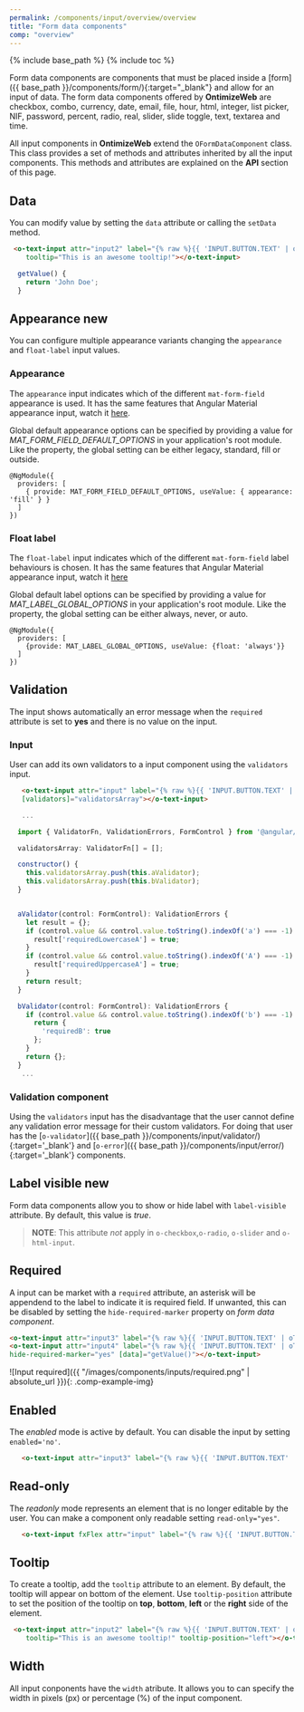 ```yaml
---
permalink: /components/input/overview/overview
title: "Form data components"
comp: "overview"
---
```

{% include base_path %}
{% include toc %}

Form data components are components that must be placed inside a [form]({{ base_path }}/components/form/){:target="_blank"} and allow for an input of data. The form data components offered by **OntimizeWeb** are checkbox, combo, currency, date, email, file, hour, html, integer, list picker, NIF, password, percent, radio, real, slider, slide toggle, text, textarea and time.

All input components in **OntimizeWeb** extend the `OFormDataComponent` class. This class provides a set of methods and attributes inherited by all the input components. This methods and attributes are explained on the **API** section of this page.

## Data
You can modify value by setting the `data` attribute or calling the `setData` method.

```html
 <o-text-input attr="input2" label="{% raw %}{{ 'INPUT.BUTTON.TEXT' | oTranslate }}{% endraw %}" [data]="getValue()" read-only="no" required="yes"
    tooltip="This is an awesome tooltip!"></o-text-input>
```
```javascript
  getValue() {
    return 'John Doe';
  }
```

## Appearance <span class='menuitem-badge'> new </span>

You can configure multiple appearance variants changing the `appearance` and `float-label` input values.

### Appearance
The `appearance` input indicates which of the different `mat-form-field` appearance is used. It has the same features that Angular Material appearance input, watch it [here](https://v6.material.angular.io/components/form-field/overview#form-field-appearance-variants).


Global default appearance options can be specified by providing a value for *MAT_FORM_FIELD_DEFAULT_OPTIONS* in your application's root module. Like the property, the global setting can be either legacy, standard, fill or outside.

```
@NgModule({
  providers: [
    { provide: MAT_FORM_FIELD_DEFAULT_OPTIONS, useValue: { appearance: 'fill' } }
  ]
})
```
### Float label
The `float-label` input indicates which of the different `mat-form-field` label behaviours is chosen. It has the same features that Angular Material appearance input, watch it [here](https://v6.material.angular.io/components/form-field/overview#floating-label)

Global default label options can be specified by providing a value for *MAT_LABEL_GLOBAL_OPTIONS* in your application's root module. Like the property, the global setting can be either always, never, or auto.

```
@NgModule({
  providers: [
    {provide: MAT_LABEL_GLOBAL_OPTIONS, useValue: {float: 'always'}}
  ]
})
```
## Validation
The input shows automatically an error message when the `required` attribute is set to **yes** and there is no value on the input.

### Input

User can add its own validators to a input component using the `validators` input.

```html
   <o-text-input attr="input" label="{% raw %}{{ 'INPUT.BUTTON.TEXT' | oTranslate }}{% endraw %}"
   [validators]="validatorsArray"></o-text-input>
```

```javascript
   ...

  import { ValidatorFn, ValidationErrors, FormControl } from '@angular/forms';

  validatorsArray: ValidatorFn[] = [];

  constructor() {
    this.validatorsArray.push(this.aValidator);
    this.validatorsArray.push(this.bValidator);
  }


  aValidator(control: FormControl): ValidationErrors {
    let result = {};
    if (control.value && control.value.toString().indexOf('a') === -1) {
      result['requiredLowercaseA'] = true;
    }
    if (control.value && control.value.toString().indexOf('A') === -1) {
      result['requiredUppercaseA'] = true;
    }
    return result;
  }

  bValidator(control: FormControl): ValidationErrors {
    if (control.value && control.value.toString().indexOf('b') === -1) {
      return {
        'requiredB': true
      };
    }
    return {};
  }
   ...
```

### Validation component

Using the `validators` input has the disadvantage that the user cannot define any validation error message for their custom validators. For doing that user has the [`o-validator`]({{ base_path }}/components/input/validator/){:target='_blank'} and [`o-error`]({{ base_path }}/components/input/error/){:target='_blank'} components.

## Label visible <span class='menuitem-badge'> new </span>
Form data components allow you to show or hide label with `label-visible` attribute. By default, this value is *true*.

>**NOTE**: This attribute *not* apply in `o-checkbox`,`o-radio`, `o-slider` and `o-html-input`.

## Required
A input can be market with a `required` attribute, an asterisk will be appendend to the label to indicate it is required field. If unwanted, this can be disabled by setting the `hide-required-marker` property on *form data component*.

```html
<o-text-input attr="input3" label="{% raw %}{{ 'INPUT.BUTTON.TEXT' | oTranslate }}{% endraw %}" required="yes" [data]="getValue()"></o-text-input>
<o-text-input attr="input4" label="{% raw %}{{ 'INPUT.BUTTON.TEXT' | oTranslate }}{% endraw %}" required="yes"
hide-required-marker="yes" [data]="getValue()"></o-text-input>
```

![Input required]({{ "/images/components/inputs/required.png" | absolute_url }}){: .comp-example-img}

## Enabled
The *enabled* mode is active by default. You can disable the input by setting `enabled='no'`.

```html
   <o-text-input attr="input3" label="{% raw %}{{ 'INPUT.BUTTON.TEXT' | oTranslate }}{% endraw %}" enabled="no" [data]="getValue()"></o-text-input>
```

## Read-only
The *readonly* mode represents an element that is no longer editable by the user. You can make a component only readable setting `read-only="yes"`.

 ```html
    <o-text-input fxFlex attr="input" label="{% raw %}{{ 'INPUT.BUTTON.TEXT' | oTranslate }}{% endraw %}" read-only="yes" [data]="getValue()"></o-text-input>
```

## Tooltip
To create a tooltip, add the `tooltip` attribute to an element. By default, the tooltip will appear on bottom of the element. Use `tooltip-position` attribute to set the position of the tooltip on **top**, **bottom**, **left** or the **right** side of the element.

```html
 <o-text-input attr="input2" label="{% raw %}{{ 'INPUT.BUTTON.TEXT' | oTranslate }}{% endraw %}" [data]="getValue()" read-only="no" required="yes"
    tooltip="This is an awesome tooltip!" tooltip-position="left"></o-text-input>
```

## Width

All input conponents have the `width` atribute. It allows you to can specify the width in pixels (px) or percentage (%) of the input component.

<!--
extends OFormDataComponent


export const DEFAULT_INPUTS_O_FORM_DATA_COMPONENT = [
  'oattr: attr',
  'olabel: label',
  'tooltip',
  'tooltipPosition: tooltip-position',
  'tooltipShowDelay: tooltip-show-delay',
  'data',
  'autoBinding: automatic-binding',
  'autoRegistering: automatic-registering',
  'oenabled: enabled',
  'orequired: required',
  // sqltype[string]: Data type according to Java standard. See SQLType ngClass. Default: 'OTHER'
  'sqlType: sql-type',
  'width',
  'readOnly: read-only'
];


export interface IMultipleSelection extends IComponent {
  getSelectedItems(): Array<any>;
  setSelectedItems(values: Array<any>);
}

export interface IFormDataTypeComponent extends IComponent {
  getSQLType(): number;
}

export interface IFormControlComponent extends IComponent {
  getControl(): FormControl;
  getFormControl(): FormControl;
  hasError(error: string): boolean;
}

export interface IFormDataComponent extends IFormControlComponent {
  data(value: any);
  isAutomaticBinding(): boolean;
  isAutomaticRegistering(): boolean;
}-->